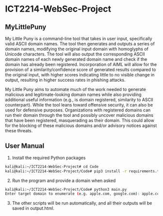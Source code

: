 # ICT2214-WebSec-Project

## MyLittlePuny
My Little Puny is a command-line tool that takes in user input, specifically valid ASCII domain names. The tool then generates and outputs a series of domain names, modifying the original input domain with homoglyphs of Unicode characters. The tool will also output the corresponding ASCII domain names of each newly generated domain name and check if the domain has already been registered. Incorporation of AIML will allow for the provision of a similarity/confidence score of generated results compared to the original input, with higher scores indicating little to no visible change in output, resulting in higher success rates in phishing attacks.

My Little Puny aims to automate much of the work needed to generate malicious and legitimate-looking domain names while also providing additional useful information (e.g., is domain registered, similarity to ASCII counterpart). While the tool leans toward offensive security, it can also be used for defensive purposes. Organizations with registered domains can run their domain through the tool and possibly uncover malicious domains that have been registered, masquerading as their domain. This could allow for the blocking of these malicious domains and/or advisory notices against these threats.


## User Manual
1. Install the required Python packages
```sh
kali@kali:~/ICT2214-WebSec-Project# cd Code
kali@kali:~/ICT2214-WebSec-Project/Code# pip3 install -r requirements.txt
```

2. Run the program and provide a domain when asked
```sh
kali@kali:~/ICT2214-WebSec-Project/Code# python3 main.py
Enter target domain to enumerate (e.g. apple.com, google.com): apple.com
```

3. The other scripts will be run automatically, and all their outputs will be saved in output.html.